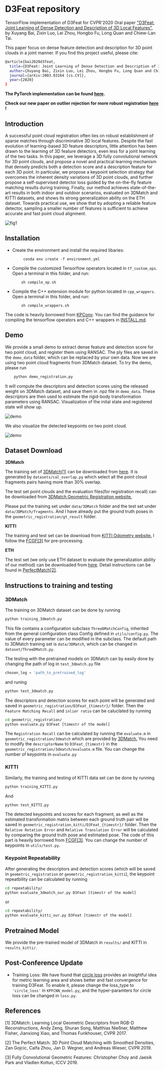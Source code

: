 # D3Feat repository

TensorFlow implementation of D3Feat for CVPR'2020 Oral paper ["D3Feat: Joint Learning of Dense Detection and Description of 3D Local Features"](https://arxiv.org/abs/2003.03164), by Xuyang Bai, Zixin Luo, Lei Zhou, Hongbo Fu, Long Quan and Chiew-Lan Tai.

This paper focus on dense feature detection and description for 3D point clouds in a joint manner. If you find this project useful, please cite:

```bash
@article{bai2020d3feat,
  title={D3Feat: Joint Learning of Dense Detection and Description of 3D Local Features},
  author={Xuyang Bai, Zixin Luo, Lei Zhou, Hongbo Fu, Long Quan and Chiew-Lan Tai},
  journal={arXiv:2003.03164 [cs.CV]},
  year={2020}
}

```

**The PyTorch implementation can be found [here](https://github.com/XuyangBai/D3Feat.pytorch).**

**Check our new paper on outlier rejection for more robust registration [here](https://github.com/XuyangBai/PointDSC) !**

## Introduction

A successful point cloud registration often lies on robust establishment of sparse matches through discriminative 3D local features. Despite the fast evolution of learning-based 3D feature descriptors, little attention has been drawn to the learning of 3D feature detectors, even less for a joint learning of the two tasks. In this paper, we leverage a 3D fully convolutional network for 3D point clouds, and propose a novel and practical learning mechanism that densely predicts both a detection score and a description feature for each 3D point. In particular, we propose a keypoint selection strategy that overcomes the inherent density variations of 3D point clouds, and further propose a self-supervised detector loss guided by the on-the-fly feature matching results during training. Finally, our method achieves state-of-the-art results in both indoor and outdoor scenarios, evaluated on 3DMatch and KITTI datasets, and shows its strong generalization ability on the ETH dataset. Towards practical use, we show that by adopting a reliable feature detector, sampling a smaller number of features is sufficient to achieve accurate and fast point cloud alignment.

![fig1](figures/detection.png)


## Installation

* Create the environment and install the required libaries:

           conda env create -f environment.yml

* Compile the customized Tensorflow operators located in `tf_custom_ops`. Open a terminal in this folder, and run:

          sh compile_op.sh

* Compile the C++ extension module for python located in `cpp_wrappers`. Open a terminal in this folder, and run:

          sh compile_wrappers.sh
          
The code is heavily borrowed from [KPConv](https://github.com/HuguesTHOMAS/KPConv/). You can find the guidance for compiling the tensorflow operators and C++ wrappers in [INSTALL.md](https://github.com/HuguesTHOMAS/KPConv/blob/master/INSTALL.md).

## Demo

We provide a small demo to extract dense feature and detection score for two point cloud, and register them using RANSAC. The ply files are saved in the `demo_data` folder, which can be replaced by your own data. Now we are using two point cloud fragments from 3DMatch dataset. To try the demo, please run
```bash
    python demo_registration.py
``` 
It will compute the descriptors and detection scores using the released weight on 3DMatch dataset, and save them in .npz file in `demo_data`. These descriptors are then used to estimate the rigid-body transformation parameters using RANSAC. Visualization of the inital state and registered state will show up. 

![demo](figures/demo.png)

We also visualize the detected keypoints on two point cloud.

![demo](figures/keypts.png)


## Dataset Download

**3DMatch**

The training set of [3DMatch[1]](#refs) can be downloaded from [here](https://drive.google.com/file/d/1Vo-D_NOs4HS9wwAE-55ggDpgaPfzdRRt/view?usp=sharing). It is generated by `datasets/cal_overlap.py` which select all the point cloud fragments pairs having more than 30% overlap.

The test set point clouds and the evaluation files(for registration recall) can be downloaded from [3DMatch Geometric Registration website.](http://3dmatch.cs.princeton.edu/#geometric-registration-benchmark)

Please put the training set under `data/3DMatch` folder and the test set under `data/3DMatch/fragments`. And I have already put the ground truth poses in the `geometric_registration/gt_result` folder.

**KITTI**

The training and test set can be download from [KITTI Odometry website.](http://www.cvlibs.net/datasets/kitti/eval_odometry.php) I follow the [FCGF[3]](#refs) for pre-processing.

**ETH**

The test set (we only use ETH dataset to evaluate the generalization ability of our method) can be downloaded from [here](https://share.phys.ethz.ch/~gsg/3DSmoothNet/data/ETH.rar). Detail instructions can be found in [PerfectMatch[2]](#refs).

## Instructions to training and testing

### 3DMatch

The training on 3DMatch dataset can be done by running
```bash
python training_3dmatch.py
```
This file contains a configuration subclass `ThreeDMatchConfig`, inherited from the general configuration class Config defined in `utils/config.py`. The value of every parameter can be modified in the subclass. The default path to 3DMatch training set is `data/3DMatch`, which can be changed in `dataset/ThreeDMatch.py`. 

The testing with the pretrained models on 3DMatch can by easily done by changing the path of log in `test_3dmatch.py` file

```python
chosen_log = 'path_to_pretrained_log'
```

and runing

```bash
python test_3dmatch.py
```

The descriptors and detection scores for each point will be generated and saved in `geometric_registration/D3Feat_{timestr}/` folder. Then the `Feature Matching Recall` and `inlier ratio` can be caluclated by running
```bash
cd geometric_registration/
python evaluate.py D3Feat [timestr of the model]
```
The `Registration Recall` can be calculated by running the `evaluate.m` in `geometric_registration/3dmatch` which are provided by [3DMatch.](https://github.com/andyzeng/3dmatch-toolbox/tree/master/evaluation/geometric-registration) You need to modify the `descriptorName` to `D3Feat_{timestr}` in the `geometric_registration/3dmatch/evaluate.m` file. You can change the number of keypoints in `evaluate.py`


### KITTI
Similarly, the training and testing of KITTI data set can be done by running
```bash
python training_KITTI.py
```
And 
```bash
python test_KITTI.py
```
The detected keypoints and scores for each fragment, as well as the estimated transformation matrix between each ground truth pair will be saved in `geometric_registration_kitti/D3Feat_{timestr}/` folder. Then the `Relative Rotation Error` and `Relative Translation Error` will be calculated by comparing the ground truth pose and estimated pose. The code of this part is heavily borrowed from [FCGF[3]](#refs). You can change the number of keypoints in `utils/test.py`.

### Keypoint Repeatability

After generating the descriptors and detection scores (which will be saved in `geometric_registration` or `geometric_registration_kitti`), the keypoint repeatbility can be calculated by running

```bash
cd repeatability/
python evaluate_3dmatch_our.py D3Feat [timestr of the model]
```

or

```bash
cd repeatability/
python evaluate_kitti_our.py D3Feat [timestr of the model]
```

## Pretrained Model

We provide the pre-trained model of 3DMatch in `results/` and KITTI in `results_kitti/`.

## Post-Conference Update

- Training Loss: We have found that [circle loss](https://arxiv.org/abs/2002.10857) provides an insightful idea for metric learning area and shows better and fast convergence for training D3Feat. To enable it, please change the loss_type to `'circle_loss'` in `KPFCNN_model.py`, and the hyper-paramters for circle loss can be changed in `loss.py`.


## References
<a name="refs"></a>

[1] 3DMatch: Learning Local Geometric Descriptors from RGB-D Reconstructions, Andy Zeng, Shuran Song, Matthias Nießner, Matthew Fisher, Jianxiong Xiao, and Thomas Funkhouser, CVPR 2017.

[2] The Perfect Match: 3D Point Cloud Matching with Smoothed Densities, Zan Gojcic, Caifa Zhou, Jan D. Wegner, and Andreas Wieser, CVPR 2019.

[3] Fully Convolutional Geometric Features: Christopher Choy and Jaesik Park and Vladlen Koltun, ICCV 2019.

